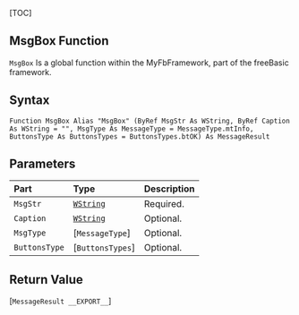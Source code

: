 [TOC]
## MsgBox Function

`MsgBox` Is a global function within the MyFbFramework, part of the freeBasic framework.
## Syntax

```freeBasic
Function MsgBox Alias "MsgBox" (ByRef MsgStr As WString, ByRef Caption As WString = "", MsgType As MessageType = MessageType.mtInfo, ButtonsType As ButtonsTypes = ButtonsTypes.btOK) As MessageResult
```

## Parameters

|Part|Type|Description|
| :------------ | :------------ | :------------ |
|`MsgStr`|[`WString`]("https://www.freebasic.net/wiki/KeyPgWString")|Required.|
|`Caption`|[`WString`]("https://www.freebasic.net/wiki/KeyPgWString")|Optional.|
|`MsgType`|[`MessageType`]|Optional.|
|`ButtonsType`|[`ButtonsTypes`]|Optional.|

## Return Value
[`MessageResult __EXPORT__`]

